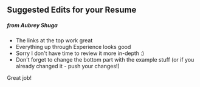 ## Suggested Edits for your Resume
##### from Aubrey Shuga

- The links at the top work great
- Everything up through Experience looks good
- Sorry I don't have time to review it more in-depth :)
- Don't forget to change the bottom part with the example stuff (or if you already changed it - push your changes!)

Great job!
